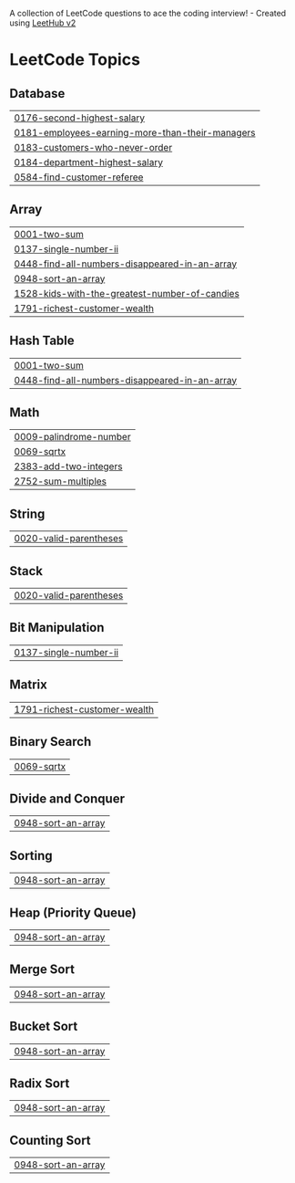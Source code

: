 A collection of LeetCode questions to ace the coding interview! - Created using [LeetHub v2](https://github.com/arunbhardwaj/LeetHub-2.0)
<!---LeetCode Topics Start-->
# LeetCode Topics
## Database
|  |
| ------- |
| [0176-second-highest-salary](https://github.com/Prankrishnakk/leetcode/tree/master/0176-second-highest-salary) |
| [0181-employees-earning-more-than-their-managers](https://github.com/Prankrishnakk/leetcode/tree/master/0181-employees-earning-more-than-their-managers) |
| [0183-customers-who-never-order](https://github.com/Prankrishnakk/leetcode/tree/master/0183-customers-who-never-order) |
| [0184-department-highest-salary](https://github.com/Prankrishnakk/leetcode/tree/master/0184-department-highest-salary) |
| [0584-find-customer-referee](https://github.com/Prankrishnakk/leetcode/tree/master/0584-find-customer-referee) |
## Array
|  |
| ------- |
| [0001-two-sum](https://github.com/Prankrishnakk/leetcode/tree/master/0001-two-sum) |
| [0137-single-number-ii](https://github.com/Prankrishnakk/leetcode/tree/master/0137-single-number-ii) |
| [0448-find-all-numbers-disappeared-in-an-array](https://github.com/Prankrishnakk/leetcode/tree/master/0448-find-all-numbers-disappeared-in-an-array) |
| [0948-sort-an-array](https://github.com/Prankrishnakk/leetcode/tree/master/0948-sort-an-array) |
| [1528-kids-with-the-greatest-number-of-candies](https://github.com/Prankrishnakk/leetcode/tree/master/1528-kids-with-the-greatest-number-of-candies) |
| [1791-richest-customer-wealth](https://github.com/Prankrishnakk/leetcode/tree/master/1791-richest-customer-wealth) |
## Hash Table
|  |
| ------- |
| [0001-two-sum](https://github.com/Prankrishnakk/leetcode/tree/master/0001-two-sum) |
| [0448-find-all-numbers-disappeared-in-an-array](https://github.com/Prankrishnakk/leetcode/tree/master/0448-find-all-numbers-disappeared-in-an-array) |
## Math
|  |
| ------- |
| [0009-palindrome-number](https://github.com/Prankrishnakk/leetcode/tree/master/0009-palindrome-number) |
| [0069-sqrtx](https://github.com/Prankrishnakk/leetcode/tree/master/0069-sqrtx) |
| [2383-add-two-integers](https://github.com/Prankrishnakk/leetcode/tree/master/2383-add-two-integers) |
| [2752-sum-multiples](https://github.com/Prankrishnakk/leetcode/tree/master/2752-sum-multiples) |
## String
|  |
| ------- |
| [0020-valid-parentheses](https://github.com/Prankrishnakk/leetcode/tree/master/0020-valid-parentheses) |
## Stack
|  |
| ------- |
| [0020-valid-parentheses](https://github.com/Prankrishnakk/leetcode/tree/master/0020-valid-parentheses) |
## Bit Manipulation
|  |
| ------- |
| [0137-single-number-ii](https://github.com/Prankrishnakk/leetcode/tree/master/0137-single-number-ii) |
## Matrix
|  |
| ------- |
| [1791-richest-customer-wealth](https://github.com/Prankrishnakk/leetcode/tree/master/1791-richest-customer-wealth) |
## Binary Search
|  |
| ------- |
| [0069-sqrtx](https://github.com/Prankrishnakk/leetcode/tree/master/0069-sqrtx) |
## Divide and Conquer
|  |
| ------- |
| [0948-sort-an-array](https://github.com/Prankrishnakk/leetcode/tree/master/0948-sort-an-array) |
## Sorting
|  |
| ------- |
| [0948-sort-an-array](https://github.com/Prankrishnakk/leetcode/tree/master/0948-sort-an-array) |
## Heap (Priority Queue)
|  |
| ------- |
| [0948-sort-an-array](https://github.com/Prankrishnakk/leetcode/tree/master/0948-sort-an-array) |
## Merge Sort
|  |
| ------- |
| [0948-sort-an-array](https://github.com/Prankrishnakk/leetcode/tree/master/0948-sort-an-array) |
## Bucket Sort
|  |
| ------- |
| [0948-sort-an-array](https://github.com/Prankrishnakk/leetcode/tree/master/0948-sort-an-array) |
## Radix Sort
|  |
| ------- |
| [0948-sort-an-array](https://github.com/Prankrishnakk/leetcode/tree/master/0948-sort-an-array) |
## Counting Sort
|  |
| ------- |
| [0948-sort-an-array](https://github.com/Prankrishnakk/leetcode/tree/master/0948-sort-an-array) |
<!---LeetCode Topics End-->